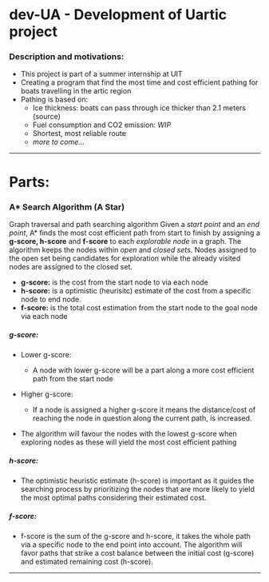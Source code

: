 # dev-UA - Development of Uartic project
### Description and motivations:
- This project is part of a summer internship at UIT
- Creating a program that find the most time and cost efficient pathing for boats travelling in the artic region
- Pathing is based on:
	- Ice thickness: boats can pass through ice thicker than 2.1 meters (source)
 	- Fuel consumption and CO2 emission: _WIP_
   	- Shortest, most reliable route
   	- _more to come..._
---
# Parts:

### A* Search Algorithm (A Star) 
Graph traversal and path searching algorithm
	Given a _start point_ and an _end point_, A* finds the most cost efficient path from start to finish by assigning a __g-score, h-score__ and __f-score__ to each _explorable node_ in a graph.
	The algorithm keeps the nodes within _open_ and _closed sets_. Nodes assigned to the open set being candidates for exploration while the already visited nodes are assigned to the closed set.
	
- __g-score:__ is the cost from the start node to via each node 
- __h-score:__ is a optimistic (heurisitc) estimate of the cost from a specific node to end node.
- __f-score:__ is the total cost estimation from the start node to the goal node via each node

##### g-score:
- Lower g-score: 
	- A node with lower g-score will be a part along a more cost efficient path from the start node
- Higher g-score: 
	- If a node is assigned a higher g-score it means the distance/cost of reaching the node in question along the current path, is increased. 
	
- The algorithm will favour the nodes with the lowest g-score when exploring nodes as these will yield the most cost efficient pathing

##### h-score:
- The optimistic heuristic estimate (h-score) is important as it guides the searching process by prioritizing the nodes that are more likely to yield the most optimal paths considering their estimated cost.

##### f-score:
- f-score is the sum of the g-score and h-score, it takes the whole path via a specific node to the end point into account. The algorithm will favor paths that strike a cost balance between the initial cost (g-score) and estimated remaining cost (h-score).

---
